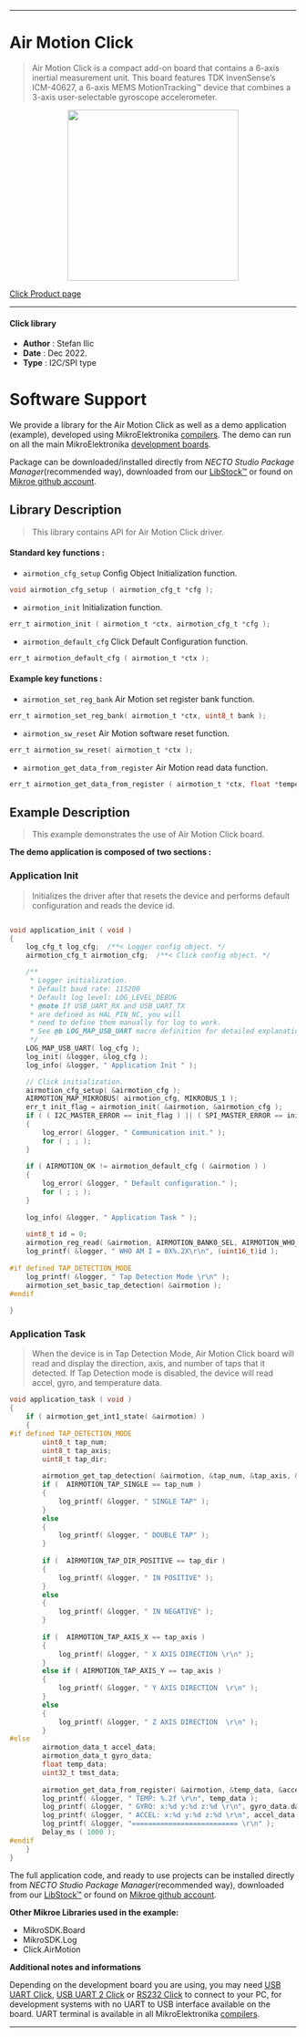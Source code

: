 
---
# Air Motion Click

> Air Motion Click is a compact add-on board that contains a 6-axis inertial measurement unit. This board features TDK InvenSense’s ICM-40627, a 6-axis MEMS MotionTracking™ device that combines a 3-axis user-selectable gyroscope accelerometer.

<p align="center">
  <img src="https://download.mikroe.com/images/click_for_ide/airmotion_click.png" height=300px>
</p>

[Click Product page](https://www.mikroe.com/air-motion-click)

---


#### Click library

- **Author**        : Stefan Ilic
- **Date**          : Dec 2022.
- **Type**          : I2C/SPI type


# Software Support

We provide a library for the Air Motion Click
as well as a demo application (example), developed using MikroElektronika
[compilers](https://www.mikroe.com/necto-studio).
The demo can run on all the main MikroElektronika [development boards](https://www.mikroe.com/development-boards).

Package can be downloaded/installed directly from *NECTO Studio Package Manager*(recommended way), downloaded from our [LibStock&trade;](https://libstock.mikroe.com) or found on [Mikroe github account](https://github.com/MikroElektronika/mikrosdk_click_v2/tree/master/clicks).

## Library Description

> This library contains API for Air Motion Click driver.

#### Standard key functions :

- `airmotion_cfg_setup` Config Object Initialization function.
```c
void airmotion_cfg_setup ( airmotion_cfg_t *cfg );
```

- `airmotion_init` Initialization function.
```c
err_t airmotion_init ( airmotion_t *ctx, airmotion_cfg_t *cfg );
```

- `airmotion_default_cfg` Click Default Configuration function.
```c
err_t airmotion_default_cfg ( airmotion_t *ctx );
```

#### Example key functions :

- `airmotion_set_reg_bank` Air Motion set register bank function.
```c
err_t airmotion_set_reg_bank( airmotion_t *ctx, uint8_t bank );
```

- `airmotion_sw_reset` Air Motion software reset function.
```c
err_t airmotion_sw_reset( airmotion_t *ctx );
```

- `airmotion_get_data_from_register` Air Motion read data function.
```c
err_t airmotion_get_data_from_register ( airmotion_t *ctx, float *temperature_data, airmotion_data_t *accel_data, airmotion_data_t *gyro_data, uint32_t *tmst_data );
```

## Example Description

> This example demonstrates the use of Air Motion Click board.

**The demo application is composed of two sections :**

### Application Init

> Initializes the driver after that resets the device and performs default configuration and reads the device id.

```c

void application_init ( void )
{
    log_cfg_t log_cfg;  /**< Logger config object. */
    airmotion_cfg_t airmotion_cfg;  /**< Click config object. */

    /** 
     * Logger initialization.
     * Default baud rate: 115200
     * Default log level: LOG_LEVEL_DEBUG
     * @note If USB_UART_RX and USB_UART_TX 
     * are defined as HAL_PIN_NC, you will 
     * need to define them manually for log to work. 
     * See @b LOG_MAP_USB_UART macro definition for detailed explanation.
     */
    LOG_MAP_USB_UART( log_cfg );
    log_init( &logger, &log_cfg );
    log_info( &logger, " Application Init " );

    // Click initialization.
    airmotion_cfg_setup( &airmotion_cfg );
    AIRMOTION_MAP_MIKROBUS( airmotion_cfg, MIKROBUS_1 );
    err_t init_flag = airmotion_init( &airmotion, &airmotion_cfg );
    if ( ( I2C_MASTER_ERROR == init_flag ) || ( SPI_MASTER_ERROR == init_flag ) )
    {
        log_error( &logger, " Communication init." );
        for ( ; ; );
    }
    
    if ( AIRMOTION_OK != airmotion_default_cfg ( &airmotion ) )
    {
        log_error( &logger, " Default configuration." );
        for ( ; ; );
    }
   
    log_info( &logger, " Application Task " );
    
    uint8_t id = 0;
    airmotion_reg_read( &airmotion, AIRMOTION_BANK0_SEL, AIRMOTION_WHO_AM_I, &id, 1);
    log_printf( &logger, " WHO AM I = 0X%.2X\r\n", (uint16_t)id );
    
#if defined TAP_DETECTION_MODE
    log_printf( &logger, " Tap Detection Mode \r\n" );
    airmotion_set_basic_tap_detection( &airmotion );
#endif
    
}

```

### Application Task

> When the device is in Tap Detection Mode, Air Motion Click board will read and display the direction, axis, and number of taps that it detected. If Tap Detection mode is disabled, the device will read accel, gyro, and temperature data.

```c
void application_task ( void )
{
    if ( airmotion_get_int1_state( &airmotion) )
    {       
#if defined TAP_DETECTION_MODE
        uint8_t tap_num;
        uint8_t tap_axis;
        uint8_t tap_dir;
        
        airmotion_get_tap_detection( &airmotion, &tap_num, &tap_axis, &tap_dir );
        if (  AIRMOTION_TAP_SINGLE == tap_num )
        {
            log_printf( &logger, " SINGLE TAP" );
        }
        else
        {
            log_printf( &logger, " DOUBLE TAP" );
        }
        
        if (  AIRMOTION_TAP_DIR_POSITIVE == tap_dir )
        {
            log_printf( &logger, " IN POSITIVE" );
        }
        else
        {
            log_printf( &logger, " IN NEGATIVE" );
        }
        
        if (  AIRMOTION_TAP_AXIS_X == tap_axis )
        {
            log_printf( &logger, " X AXIS DIRECTION \r\n" );
        }
        else if ( AIRMOTION_TAP_AXIS_Y == tap_axis )
        {
            log_printf( &logger, " Y AXIS DIRECTION  \r\n" );
        }
        else
        {
            log_printf( &logger, " Z AXIS DIRECTION  \r\n" );
        }
#else
        airmotion_data_t accel_data;
        airmotion_data_t gyro_data;
        float temp_data;
        uint32_t tmst_data;
        
        airmotion_get_data_from_register( &airmotion, &temp_data, &accel_data, &gyro_data, &tmst_data );
        log_printf( &logger, " TEMP: %.2f \r\n", temp_data );
        log_printf( &logger, " GYRO: x:%d y:%d z:%d \r\n", gyro_data.data_x,gyro_data.data_y,gyro_data.data_z );
        log_printf( &logger, " ACCEL: x:%d y:%d z:%d \r\n", accel_data.data_x,accel_data.data_y,accel_data.data_z );
        log_printf( &logger, "========================== \r\n" );
        Delay_ms ( 1000 );
#endif
    }    
}
```

The full application code, and ready to use projects can be installed directly from *NECTO Studio Package Manager*(recommended way), downloaded from our [LibStock&trade;](https://libstock.mikroe.com) or found on [Mikroe github account](https://github.com/MikroElektronika/mikrosdk_click_v2/tree/master/clicks).

**Other Mikroe Libraries used in the example:**

- MikroSDK.Board
- MikroSDK.Log
- Click.AirMotion

**Additional notes and informations**

Depending on the development board you are using, you may need
[USB UART Click](https://www.mikroe.com/usb-uart-click),
[USB UART 2 Click](https://www.mikroe.com/usb-uart-2-click) or
[RS232 Click](https://www.mikroe.com/rs232-click) to connect to your PC, for
development systems with no UART to USB interface available on the board. UART
terminal is available in all MikroElektronika
[compilers](https://shop.mikroe.com/compilers).

---

